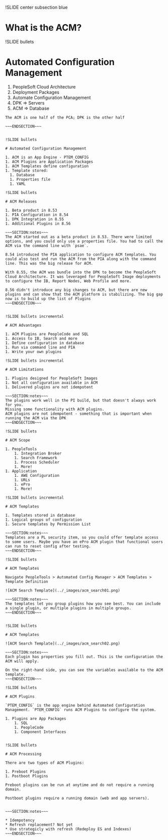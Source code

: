 !SLIDE center subsection blue

# What is the ACM?

!SLIDE bullets

# Automated Configuration Management

1. PeopleSoft Cloud Architecture
  1. Deployment Packages
  1. Automate Configuration Management
1. DPK => Servers
1. ACM => Database

~~~SECTION:notes~~~
The ACM is one half of the PCA; DPK is the other half

~~~ENDSECTION~~~


!SLIDE bullets

# Automated Configuration Management

1. ACM is an App Engine - PTEM_CONFIG
1. ACM Plugins are Application Packages
1. ACM Templates define configuration
1. Template stored:
  1. Database
  1. Properties file
  1. YAML

!SLIDE bullets

# ACM Releases

1. Beta product in 8.53
1. PIA Configuration in 8.54
1. DPK Integration in 8.55
1. Additional Plugins in 8.56

~~~SECTION:notes~~~
The ACM started out as a beta product in 8.53. There were limited options, and you could only use a properties file. You had to call the ACM via the command line with `psae`.

8.54 introduced the PIA application to configure ACM templates. You could also test and run the ACM from the PIA along with the command line. This was the big release for ACM.

With 8.55, the ACM was bundle into the DPK to become the PeopleSoft Cloud Architecture. It was leveraged for PeopleSoft Image deployments to configure the IB, Report Nodes, Web Profile and more. 

8.56 didn't introduce any big changes to ACM, but there are new plugins and can show that the ACM platform is stabilizing. The big gap now is to build up the list of Plugins
~~~ENDSECTION~~~


!SLIDE bullets incremental

# ACM Advantages

1. ACM Plugins are PeopleCode and SQL
1. Access to IB, Search and more
1. Define configuration in database
1. Run via command line and PIA
1. Write your own plugins

!SLIDE bullets incremental

# ACM Limitations

1. Plugins designed for PeopleSoft Images
1. Not all configuration available in ACM
1. Delivered plugins are not idempotent

~~~SECTION:notes~~~
The plugins work well in the PI build, but that doesn't always work for you. 
Missing some functionality with ACM plugins.
ACM plugins are not idempotent - something that is important when running the ACM via the DPK
~~~ENDSECTION~~~

!SLIDE bullets

# ACM Scope

1. PeopleTools
    1. Integration Broker
    1. Search Framework
    1. Process Scheduler
    1. More!
1. Application
    1. AWE Configuration
    1. URLs
    1. ePro
    1. More!

!SLIDE bullets incremental

# ACM Templates

1. Templates stored in database
1. Logical groups of configuration
1. Secure templates by Permission List

~~~SECTION:notes~~~
Templates are a PL security item, so you could offer template access to some users. Maybe you have an ePro ACM plugin that functional users can run to reset config after testing.
~~~ENDSECTION~~~

!SLIDE bullets

# ACM Templates

Navigate PeopleTools > Automated Config Manager > ACM Templates > Template Definition

![ACM Search Template](../_images/acm_search01.png)

~~~SECTION:notes~~~
The templates let you group plugins how you see best. You can include a single plugin, or multiple plugins in multiple groups.
~~~ENDSECTION~~~


!SLIDE bullets

# ACM Templates

![ACM Search Template](../_images/acm_search02.png)

~~~SECTION:notes~~~
Each plugin has properties you fill out. This is the configuration the ACM will apply.

On the right-hand side, you can see the variables available to the ACM template.
~~~ENDSECTION~~~

!SLIDE bullets

# ACM Plugins

`PTEM_CONFIG` is the app engine behind Automated Configuration Management. `PTEM_CONFIG` runs ACM Plugins to configure the system.

1. Plugins are App Packages
    1. SQL
    1. PeopleCode
    1. Component Interfaces


!SLIDE bullets

# ACM Processing

There are two types of ACM Plugins: 

1. Preboot Plugins
1. Postboot Plugins

Preboot plugins can be run at anytime and do not require a running domain.

Postboot plugins require a running domain (web and app servers).


~~~SECTION:notes~~~

* Idempotency
* Refresh replacement? Not yet
* Use strategicly with refresh (Redeploy ES and Indexes)
~~~ENDSECTION~~~

